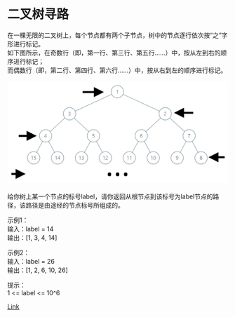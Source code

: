 <h1>二叉树寻路</h1>

在一棵无限的二叉树上，每个节点都有两个子节点，树中的节点逐行依次按“之”字形进行标记。</br>
如下图所示，在奇数行（即，第一行、第三行、第五行……）中，按从左到右的顺序进行标记；</br>
而偶数行（即，第二行、第四行、第六行……）中，按从右到左的顺序进行标记。</br>
</br>![](./image/1.png)</br></br>
给你树上某一个节点的标号label，请你返回从根节点到该标号为label节点的路径，该路径是由途经的节点标号所组成的。</br>

示例1：</br>
输入：label = 14</br>
输出：[1, 3, 4, 14]</br>

示例2：</br>
输入：label = 26</br>
输出：[1, 2, 6, 10, 26]</br>

提示：</br>
1 <= label <= 10^6</br>

[Link](https://leetcode-cn.com/problems/path-in-zigzag-labelled-binary-tree/)